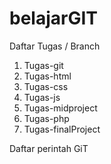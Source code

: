 # belajarGIT

Daftar Tugas / Branch
1. Tugas-git
2. Tugas-html
3. Tugas-css
4. Tugas-js
5. Tugas-midproject
6. Tugas-php
7. Tugas-finalProject

Daftar perintah GiT
